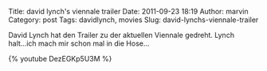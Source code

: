 Title: david lynch's viennale trailer
Date: 2011-09-23 18:19
Author: marvin
Category: post
Tags: davidlynch, movies
Slug: david-lynchs-viennale-trailer

David Lynch hat den Trailer zu der aktuellen Viennale gedreht. Lynch
halt...ich mach mir schon mal in die Hose...

{% youtube DezEGKp5U3M %}

